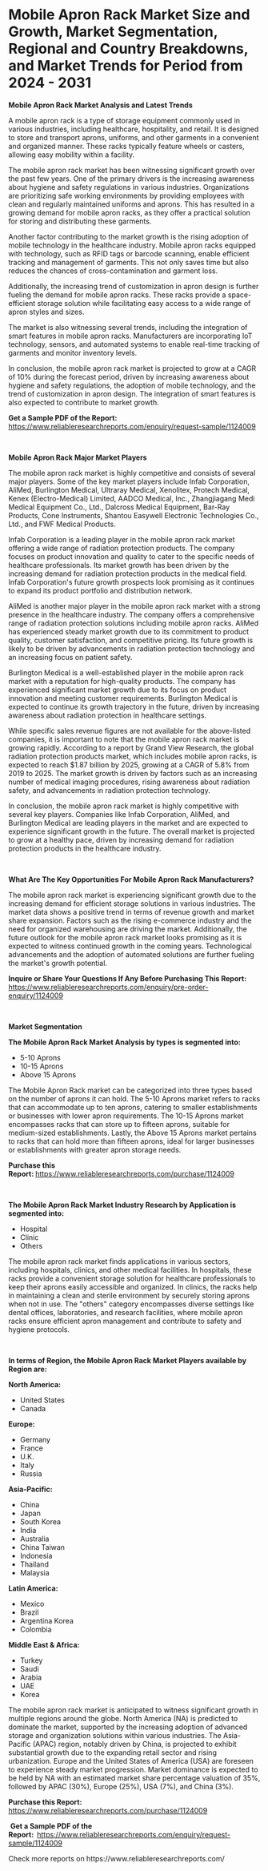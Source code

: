 <p><h1>Mobile Apron Rack Market Size and Growth, Market Segmentation, Regional and Country Breakdowns, and Market Trends for Period from 2024 -  2031</h1></p><p><strong>Mobile Apron Rack Market Analysis and Latest Trends</strong></p>
<p><p>A mobile apron rack is a type of storage equipment commonly used in various industries, including healthcare, hospitality, and retail. It is designed to store and transport aprons, uniforms, and other garments in a convenient and organized manner. These racks typically feature wheels or casters, allowing easy mobility within a facility.</p><p>The mobile apron rack market has been witnessing significant growth over the past few years. One of the primary drivers is the increasing awareness about hygiene and safety regulations in various industries. Organizations are prioritizing safe working environments by providing employees with clean and regularly maintained uniforms and aprons. This has resulted in a growing demand for mobile apron racks, as they offer a practical solution for storing and distributing these garments.</p><p>Another factor contributing to the market growth is the rising adoption of mobile technology in the healthcare industry. Mobile apron racks equipped with technology, such as RFID tags or barcode scanning, enable efficient tracking and management of garments. This not only saves time but also reduces the chances of cross-contamination and garment loss.</p><p>Additionally, the increasing trend of customization in apron design is further fueling the demand for mobile apron racks. These racks provide a space-efficient storage solution while facilitating easy access to a wide range of apron styles and sizes.</p><p>The market is also witnessing several trends, including the integration of smart features in mobile apron racks. Manufacturers are incorporating IoT technology, sensors, and automated systems to enable real-time tracking of garments and monitor inventory levels.</p><p>In conclusion, the mobile apron rack market is projected to grow at a CAGR of 10% during the forecast period, driven by increasing awareness about hygiene and safety regulations, the adoption of mobile technology, and the trend of customization in apron design. The integration of smart features is also expected to contribute to market growth.</p></p>
<p><strong>Get a Sample PDF of the Report:&nbsp;</strong> <a href="https://www.reliableresearchreports.com/enquiry/request-sample/1124009">https://www.reliableresearchreports.com/enquiry/request-sample/1124009</a></p>
<p>&nbsp;</p>
<p><strong>Mobile Apron Rack Major Market Players</strong></p>
<p><p>The mobile apron rack market is highly competitive and consists of several major players. Some of the key market players include Infab Corporation, AliMed, Burlington Medical, Ultraray Medical, Xenolitex, Protech Medical, Kenex (Electro-Medical) Limited, AADCO Medical, Inc., Zhangjiagang Medi Medical Equipment Co., Ltd., Dalcross Medical Equipment, Bar-Ray Products, Cone Instruments, Shantou Easywell Electronic Technologies Co., Ltd., and FWF Medical Products. </p><p>Infab Corporation is a leading player in the mobile apron rack market offering a wide range of radiation protection products. The company focuses on product innovation and quality to cater to the specific needs of healthcare professionals. Its market growth has been driven by the increasing demand for radiation protection products in the medical field. Infab Corporation's future growth prospects look promising as it continues to expand its product portfolio and distribution network.</p><p>AliMed is another major player in the mobile apron rack market with a strong presence in the healthcare industry. The company offers a comprehensive range of radiation protection solutions including mobile apron racks. AliMed has experienced steady market growth due to its commitment to product quality, customer satisfaction, and competitive pricing. Its future growth is likely to be driven by advancements in radiation protection technology and an increasing focus on patient safety.</p><p>Burlington Medical is a well-established player in the mobile apron rack market with a reputation for high-quality products. The company has experienced significant market growth due to its focus on product innovation and meeting customer requirements. Burlington Medical is expected to continue its growth trajectory in the future, driven by increasing awareness about radiation protection in healthcare settings.</p><p>While specific sales revenue figures are not available for the above-listed companies, it is important to note that the mobile apron rack market is growing rapidly. According to a report by Grand View Research, the global radiation protection products market, which includes mobile apron racks, is expected to reach $1.87 billion by 2025, growing at a CAGR of 5.8% from 2019 to 2025. The market growth is driven by factors such as an increasing number of medical imaging procedures, rising awareness about radiation safety, and advancements in radiation protection technology.</p><p>In conclusion, the mobile apron rack market is highly competitive with several key players. Companies like Infab Corporation, AliMed, and Burlington Medical are leading players in the market and are expected to experience significant growth in the future. The overall market is projected to grow at a healthy pace, driven by increasing demand for radiation protection products in the healthcare industry.</p></p>
<p>&nbsp;</p>
<p><strong>What Are The Key Opportunities For Mobile Apron Rack Manufacturers?</strong></p>
<p><p>The mobile apron rack market is experiencing significant growth due to the increasing demand for efficient storage solutions in various industries. The market data shows a positive trend in terms of revenue growth and market share expansion. Factors such as the rising e-commerce industry and the need for organized warehousing are driving the market. Additionally, the future outlook for the mobile apron rack market looks promising as it is expected to witness continued growth in the coming years. Technological advancements and the adoption of automated solutions are further fueling the market's growth potential.</p></p>
<p><strong>Inquire or Share Your Questions If Any Before Purchasing This Report:</strong> <a href="https://www.reliableresearchreports.com/enquiry/pre-order-enquiry/1124009">https://www.reliableresearchreports.com/enquiry/pre-order-enquiry/1124009</a></p>
<p>&nbsp;</p>
<p><strong>Market Segmentation</strong></p>
<p><strong>The Mobile Apron Rack Market Analysis by types is segmented into:</strong></p>
<p><ul><li>5-10 Aprons</li><li>10-15 Aprons</li><li>Above 15 Aprons</li></ul></p>
<p><p>The Mobile Apron Rack market can be categorized into three types based on the number of aprons it can hold. The 5-10 Aprons market refers to racks that can accommodate up to ten aprons, catering to smaller establishments or businesses with lower apron requirements. The 10-15 Aprons market encompasses racks that can store up to fifteen aprons, suitable for medium-sized establishments. Lastly, the Above 15 Aprons market pertains to racks that can hold more than fifteen aprons, ideal for larger businesses or establishments with greater apron storage needs.</p></p>
<p><strong>Purchase this Report:&nbsp;</strong><a href="https://www.reliableresearchreports.com/purchase/1124009">https://www.reliableresearchreports.com/purchase/1124009</a></p>
<p>&nbsp;</p>
<p><strong>The Mobile Apron Rack Market Industry Research by Application is segmented into:</strong></p>
<p><ul><li>Hospital</li><li>Clinic</li><li>Others</li></ul></p>
<p><p>The mobile apron rack market finds applications in various sectors, including hospitals, clinics, and other medical facilities. In hospitals, these racks provide a convenient storage solution for healthcare professionals to keep their aprons easily accessible and organized. In clinics, the racks help in maintaining a clean and sterile environment by securely storing aprons when not in use. The "others" category encompasses diverse settings like dental offices, laboratories, and research facilities, where mobile apron racks ensure efficient apron management and contribute to safety and hygiene protocols.</p></p>
<p>&nbsp;</p>
<p><strong>In terms of Region, the Mobile Apron Rack Market Players available by Region are:</strong></p>
<p>
    <p> <strong> North America: </strong>
        <ul>
            <li>United States</li>
            <li>Canada</li>
        </ul>
        </p> 
    <p> <strong> Europe: </strong>
        <ul>
            <li>Germany</li>
            <li>France</li>
            <li>U.K.</li>
            <li>Italy</li>
            <li>Russia</li>
        </ul>
        </p> 
    <p> <strong> Asia-Pacific: </strong>
        <ul>
            <li>China</li>
            <li>Japan</li>
            <li>South Korea</li>
            <li>India</li>
            <li>Australia</li>
            <li>China Taiwan</li>
            <li>Indonesia</li>
            <li>Thailand</li>
            <li>Malaysia</li>
        </ul>
        </p> 
    <p> <strong> Latin America: </strong>
        <ul>
            <li>Mexico</li>
            <li>Brazil</li>
            <li>Argentina Korea</li>
            <li>Colombia</li>
        </ul>
        </p> 
    <p> <strong> Middle East & Africa: </strong>
        <ul>
            <li>Turkey</li>
            <li>Saudi</li>
            <li>Arabia</li>
            <li>UAE</li>
            <li>Korea</li>
        </ul>
    </p>
    </p>
<p><p>The mobile apron rack market is anticipated to witness significant growth in multiple regions around the globe. North America (NA) is predicted to dominate the market, supported by the increasing adoption of advanced storage and organization solutions within various industries. The Asia-Pacific (APAC) region, notably driven by China, is projected to exhibit substantial growth due to the expanding retail sector and rising urbanization. Europe and the United States of America (USA) are foreseen to experience steady market progression. Market dominance is expected to be held by NA with an estimated market share percentage valuation of 35%, followed by APAC (30%), Europe (25%), USA (7%), and China (3%).</p></p>
<p><strong>Purchase this Report: </strong><a href="https://www.reliableresearchreports.com/purchase/1124009">https://www.reliableresearchreports.com/purchase/1124009</a></p>
<p>&nbsp;<strong>Get a Sample PDF of the Report:&nbsp;&nbsp;</strong><a href="https://www.reliableresearchreports.com/enquiry/request-sample/1124009">https://www.reliableresearchreports.com/enquiry/request-sample/1124009</a></p>
<p><strong></strong></p>
<p>Check more reports on https://www.reliableresearchreports.com/</p>